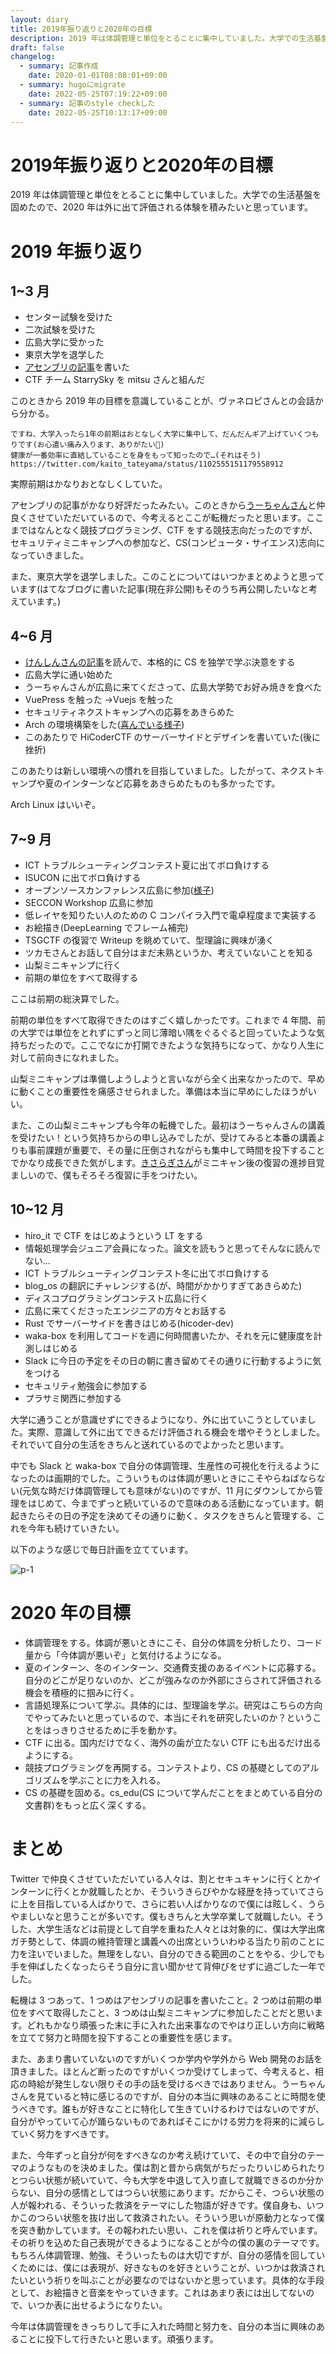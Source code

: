 ```yaml
---
layout: diary
title: 2019年振り返りと2020年の目標
description: 2019 年は体調管理と単位をとることに集中していました。大学での生活基盤を固めたので、2020 年は外に出て評価される体験を積みたいと思っています。
draft: false
changelog:
  - summary: 記事作成
    date: 2020-01-01T08:08:01+09:00
  - summary: hugoにmigrate
    date: 2022-05-25T07:19:22+09:00
  - summary: 記事のstyle checkした
    date: 2022-05-25T10:13:17+09:00
---
```


# 2019年振り返りと2020年の目標

2019 年は体調管理と単位をとることに集中していました。大学での生活基盤を固めたので、2020 年は外に出て評価される体験を積みたいと思っています。

# 2019 年振り返り

## 1~3 月

- センター試験を受けた
- 二次試験を受けた
- 広島大学に受かった
- 東京大学を退学した
- [アセンブリの記事](https://qiita.com/kaito_tateyama/items/89272098f4b286b64115)を書いた
- CTF チーム StarrySky を mitsu さんと組んだ

このときから 2019 年の目標を意識していることが、ヴァネロピさんとの会話から分かる。

```text
ですね、大学入ったら1年の前期はおとなしく大学に集中して、だんだんギア上げていくつもりです(お心遣い痛み入ります、ありがたい🙏)
健康が一番効率に直結していることを身をもって知ったので…(それはそう)
https://twitter.com/kaito_tateyama/status/1102555151179558912
```

実際前期はかなりおとなしくしていた。

アセンブリの記事がかなり好評だったみたい。このときから[うーちゃんさん](https://twitter.com/uchan_nos)と仲良くさせていただいているので、今考えるとここが転機だったと思います。ここまではなんとなく競技プログラミング、CTF をする競技志向だったのですが、セキュリティミニキャンプへの参加など、CS(コンピュータ・サイエンス)志向になっていきました。

また、東京大学を退学しました。このことについてはいつかまとめようと思っています(はてなブログに書いた記事(現在非公開)もそのうち再公開したいなと考えています。)

## 4~6 月

- [けんしんさんの記事](https://blog.knshnb.com/posts/graduation-is/)を読んで、本格的に CS を独学で学ぶ決意をする
- 広島大学に通い始めた
- うーちゃんさんが広島に来てくださって、広島大学勢でお好み焼きを食べた
- VuePress を触った →Vuejs を触った
- セキュリティネクストキャンプへの応募をあきらめた
- Arch の環境構築をした([喜んでいる様子](https://twitter.com/kaito_tateyama/status/1145104807717302272))
- このあたりで HiCoderCTF のサーバーサイドとデザインを書いていた(後に挫折)

このあたりは新しい環境への慣れを目指していました。したがって、ネクストキャンプや夏のインターンなど応募をあきらめたものも多かったです。

Arch Linux はいいぞ。

## 7~9 月

- ICT トラブルシューティングコンテスト夏に出てボロ負けする
- ISUCON に出てボロ負けする
- オープンソースカンファレンス広島に参加([様子](https://twitter.com/kaito_tateyama/status/1173209311691997190))
- SECCON Workshop 広島に参加
- 低レイヤを知りたい人のための C コンパイラ入門で電卓程度まで実装する
- お絵描き(DeepLearning でフレーム補完)
- TSGCTF の復習で Writeup を眺めていて、型理論に興味が湧く
- ツカモさんとお話して自分はまだ未熟というか、考えていないことを知る
- 山梨ミニキャンプに行く
- 前期の単位をすべて取得する

ここは前期の総決算でした。

前期の単位をすべて取得できたのはすごく嬉しかったです。これまで 4 年間、前の大学では単位をとれずにずっと同じ薄暗い隅をぐるぐると回っていたような気持ちだったので。ここでなにか打開できたような気持ちになって、かなり人生に対して前向きになれました。

山梨ミニキャンプは準備しようしようと言いながら全く出来なかったので、早めに動くことの重要性を痛感させられました。準備は本当に早めにしたほうがいい。

また、この山梨ミニキャンプも今年の転機でした。最初はうーちゃんさんの講義を受けたい！という気持ちからの申し込みでしたが、受けてみると本番の講義よりも事前課題が重要で、その量に圧倒されながらも集中して時間を投下することでかなり成長できた気がします。[きさらぎさん](https://twitter.com/nabesan_C)がミニキャン後の復習の進捗目覚ましいので、僕もそろそろ復習に手をつけたい。

## 10~12 月

- hiro_it で CTF をはじめようという LT をする
- 情報処理学会ジュニア会員になった。論文を読もうと思ってそんなに読んでない...
- ICT トラブルシューティングコンテスト冬に出てボロ負けする
- blog_os の翻訳にチャレンジする(が、時間がかかりすぎてあきらめた)
- ディスコプログラミングコンテスト広島に行く
- 広島に来てくださったエンジニアの方々とお話する
- Rust でサーバーサイドを書きはじめる(hicoder-dev)
- waka-box を利用してコードを週に何時間書いたか、それを元に健康度を計測しはじめる
- Slack に今日の予定をその日の朝に書き留めてその通りに行動するように気をつける
- セキュリティ勉強会に参加する
- プラサミ関西に参加する

大学に通うことが意識せずにできるようになり、外に出ていこうとしていました。実際、意識して外に出てできるだけ評価される機会を増やそうとしました。それでいて自分の生活をきちんと送れているのでよかったと思います。

中でも Slack と waka-box で自分の体調管理、生産性の可視化を行えるようになったのは画期的でした。こういうものは体調が悪いときにこそやらねばならない(元気な時だけ体調管理しても意味がない)のですが、11 月にダウンしてから管理をはじめて、今までずっと続いているので意味のある活動になっています。朝起きたらその日の予定を決めてその通りに動く、タスクをきちんと管理する、これを今年も続けていきたい。

以下のような感じで毎日計画を立てています。

![p-1](./p-1.png)

# 2020 年の目標

- 体調管理をする。体調が悪いときにこそ、自分の体調を分析したり、コード量から「今体調が悪いぞ」と気付けるようになる。
- 夏のインターン、冬のインターン、交通費支援のあるイベントに応募する。自分のどこが足りないのか、どこが強みなのか外部にさらされて評価される機会を積極的に掴みに行く。
- 言語処理系について学ぶ。具体的には、型理論を学ぶ。研究はこちらの方向でやってみたいと思っているので、本当にそれを研究したいのか？ということをはっきりさせるために手を動かす。
- CTF に出る。国内だけでなく、海外の歯が立たない CTF にも出るだけ出るようにする。
- 競技プログラミングを再開する。コンテストより、CS の基礎としてのアルゴリズムを学ぶことに力を入れる。
- CS の基礎を固める。cs_edu(CS について学んだことをまとめている自分の文書群)をもっと広く深くする。

# まとめ

Twitter で仲良くさせていただいている人々は、割とセキュキャンに行くとかインターンに行くとか就職したとか、そういうきらびやかな経歴を持っていてさらに上を目指している人ばかりで、さらに若い人ばかりなので僕には眩しく、うらやましいなと思うことが多いです。僕もきちんと大学卒業して就職したい。そうした、大学生活などは前提として自学を重ねた人々とは対象的に、僕は大学出席ガチ勢として、体調の維持管理と講義への出席といういわゆる当たり前のことに力を注いでいました。無理をしない、自分のできる範囲のことをやる、少しでも手を伸ばしたくなったらそう自分に言い聞かせて背伸びをせずに過ごした一年でした。

転機は 3 つあって、1 つめはアセンブリの記事を書いたこと。2 つめは前期の単位をすべて取得したこと、3 つめは山梨ミニキャンプに参加したことだと思います。どれもかなり頑張った末に手に入れた出来事なのでやはり正しい方向に戦略を立てて努力と時間を投下することの重要性を感じます。

また、あまり書いていないのですがいくつか学内や学外から Web 開発のお話を頂きました。ほとんど断ったのですがいくつか受けてしまって、今考えると、相応の時給が発生しない限りその手の話を受けるべきではありません。うーちゃんさんを見ていると特に感じるのですが、自分の本当に興味のあることに時間を使うべきです。誰もが好きなことに特化して生きていけるわけではないのですが、自分がやっていて心が踊らないものであればそこにかける労力を将来的に減らしていく努力をすべきです。

また、今年ずっと自分が何をすべきなのか考え続けていて、その中で自分のテーマのようなものを決めました。僕は割と昔から病気がちだったりいじめられたりとつらい状態が続いていて、今も大学を中退して入り直して就職できるのか分からない、自分の感情としてはつらい状態にあります。だからこそ、つらい状態の人が報われる、そういった救済をテーマにした物語が好きです。僕自身も、いつかこのつらい状態を抜け出して救済されたい。そういう思いが原動力となって僕を突き動かしています。その報われたい思い、これを僕は祈りと呼んでいます。その祈りを込めた自己表現ができるようになることが今の僕の裏のテーマです。もちろん体調管理、勉強、そういったものは大切ですが、自分の感情を回していくためには、僕には表現が、好きなものを好きということが、いつかは救済されたいという祈りを叫ぶことが必要なのではないかと思っています。具体的な手段として、お絵描きと音楽をやっていきます。これはあまり表には出してないので、いつか表に出せるようになりたい。

今年は体調管理をきっちりして手に入れた時間と努力を、自分の本当に興味のあることに投下して行きたいと思います。頑張ります。
